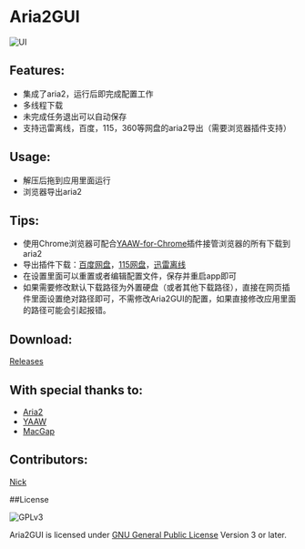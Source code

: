 Aria2GUI
===========

![UI](http://i.imgur.com/lgVkiAw.png)

## Features:

- 集成了aria2，运行后即完成配置工作
- 多线程下载
- 未完成任务退出可以自动保存
- 支持迅雷离线，百度，115，360等网盘的aria2导出（需要浏览器插件支持）

## Usage:

- 解压后拖到应用里面运行
- 浏览器导出aria2

## Tips:

- 使用Chrome浏览器可配合[YAAW-for-Chrome](https://github.com/acgotaku/YAAW-for-Chrome)插件接管浏览器的所有下载到aria2
- 导出插件下载：[百度网盘](https://github.com/acgotaku/BaiduExporter)，[115网盘](https://github.com/acgotaku/115)，[迅雷离线](https://github.com/binux/ThunderLixianExporter)
- 在设置里面可以重置或者编辑配置文件，保存并重启app即可
- 如果需要修改默认下载路径为外置硬盘（或者其他下载路径），直接在网页插件里面设置绝对路径即可，不需修改Aria2GUI的配置，如果直接修改应用里面的路径可能会引起报错。

## Download:

  [Releases](https://github.com/yangshun1029/aria2gui/releases)

## With special thanks to:  

 - [Aria2](https://aria2.github.io)
 - [YAAW](https://github.com/binux/yaaw)
 - [MacGap](https://github.com/MacGapProject)

## Contributors:  

  [Nick](https://github.com/yangshun1029)
 
##License

![GPLv3](https://www.gnu.org/graphics/gplv3-127x51.png)

Aria2GUI is licensed under [GNU General Public License](https://www.gnu.org/licenses/gpl.html) Version 3 or later.
